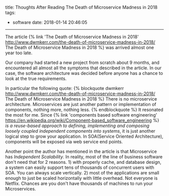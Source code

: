 title: Thoughts After Reading The Death of Microservice Madness in 2018
tags:
  - software
date: 2018-01-14 20:46:05
---


The article {% link 'The Death of Microservice Madness in 2018' http://www.dwmkerr.com/the-death-of-microservice-madness-in-2018/ The Death of Microservice Madness in 2018 %} was arrived almost one year too late. 

Our company had started a new project from scratch about 9 months, and encountered all almost all the symptoms that described in the article. In our case, the software architecture was decided before anyone has a chance to look at the true requirements.

In particular the following quote: {% blockquote dwmkerr http://www.dwmkerr.com/the-death-of-microservice-madness-in-2018/ The Death of Microservice Madness in 2018 %}
There is no microservice architecture. Microservices are just another pattern or implementation of components, nothing more, nothing less. 
{% endblockquote %} It resonated the most for me. Since {% link 'components based software engineering' https://en.wikipedia.org/wiki/Component-based_software_engineering  %}  _is a reuse-based approach to defining, implementing and composing loosely coupled independent components into systems_, it is just another logical step to grow your application. In SOA(Service Oriented Architecture), components will be exposed via web service end points.

Another point the author has mentioned in the article is that Microservice has _Independent Scalability_. In reality, most of the line of business software don't need that for 2 reasons. 1) with properly cache, and database design, a system can easily support tens of thousands of concurrent users with SOA. You can always scale vertically. 2) most of the applications are small enough to just be scaled horizontally with little overhead. Not everyone is Netflix. Chances are you don't have thousands of machines to run your Microservices.

